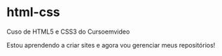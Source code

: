 # html-css
 Cuso de HTML5 e CSS3 do Cursoemvideo

 Estou aprendendo a criar sites e agora vou gerenciar meus repositórios!
